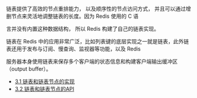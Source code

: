 链表提供了高效的节点重排能力， 以及顺序性的节点访问方式， 并且可以通过增删节点来灵活地调整链表的长度。因为 Redis 使用的 C 语

言并没有内置这种数据结构， 所以 Redis 构建了自己的链表实现。

链表在 Redis 中的应用非常广泛，比如列表键的底层实现之一就是链表，此外链表还用于发布与订阅、慢查询、监视器等功能，以及 Redis

 服务器本身使用链表来保存多个客户端的状态信息和构建客户端输出缓冲区（output buffer）。

* [3.1 链表和链表节点的实现](https://github.com/zhu-rundong/redis-notes/blob/main/Chapter3/3.1.md)
* [3.2 链表和链表节点的API](https://github.com/zhu-rundong/redis-notes/blob/main/Chapter3/3.2.md)
